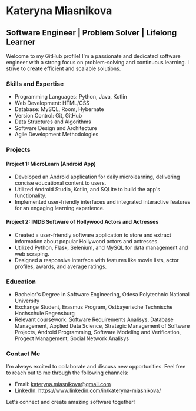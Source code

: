 # Kateryna Miasnikova

## Software Engineer | Problem Solver | Lifelong Learner

Welcome to my GitHub profile! I'm a passionate and dedicated software engineer with a strong focus on problem-solving and continuous learning. I strive to create efficient and scalable solutions.

### Skills and Expertise

- Programming Languages: Python, Java, Kotlin
- Web Development: HTML/CSS
- Database: MySQL, Room, Hybernate
- Version Control: Git, GitHub
- Data Structures and Algorithms
- Software Design and Architecture
- Agile Development Methodologies

### Projects

#### Project 1: MicroLearn (Android App)
- Developed an Android application for daily microlearning, delivering concise educational content to users.
- Utilized Android Studio, Kotlin, and SQLite to build the app's functionality.
- Implemented user-friendly interfaces and integrated interactive features for an engaging learning experience.

#### Project 2: IMDB Software of Hollywood Actors and Actresses
- Created a user-friendly software application to store and extract information about popular Hollywood actors and actresses.
- Utilized Python, Flask, Selenium, and MySQL for data management and web scraping.
- Designed a responsive interface with features like movie lists, actor profiles, awards, and average ratings.

### Education

- Bachelor's Degree in Software Engineering, Odesa Polytechnic National University
- Exchange Student, Erasmus Program, Ostbayerische Technische Hochschule Regensburg
- Relevant coursework: Software Requirements Analisys, Database Management, Applied Data Science, Strategic Management of Software Projects, Android Programming, Software Modeling and Verification, Progect Management, Social Network Analisys

### Contact Me

I'm always excited to collaborate and discuss new opportunities. Feel free to reach out to me through the following channels:

- Email: kateryna.miasnikova@gmail.com
- LinkedIn: https://www.linkedin.com/in/kateryna-miasnikova/

Let's connect and create amazing software together!
